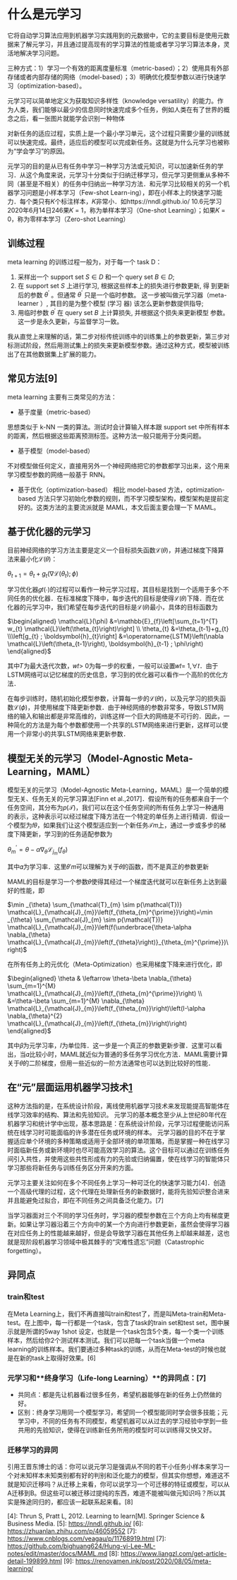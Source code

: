 

<!--
 * @version:
 * @Author:  StevenJokess https://github.com/StevenJokess
 * @Date: 2020-10-05 21:48:04
 * @LastEditors:  StevenJokess https://github.com/StevenJokess
 * @LastEditTime: 2020-11-08 17:29:48
 * @Description:
 * @TODO::
 * @Reference:
-->

# 什么是元学习

它将自动学习算法应用到机器学习实践用到的元数据中，它的主要目标是使用元数据来了解元学习，并且通过提高现有的学习算法的性能或者学习学习算法本身，灵活地解决学习问题。

三种方式：1）学习一个有效的距离度量标准（metric-based）；2）使用具有外部存储或者内部存储的网络（model-based）；3）明确优化模型参数以进行快速学习（optimization-based）。

元学习可以简单地定义为获取知识多样性（knowledge versatility）的能力。作为人类，我们能够以最少的信息同时快速完成多个任务，例如人类在有了世界的概念之后，看一张图片就能学会识别一种物体

对新任务的适应过程，实质上是一个最小学习单元，这个过程只需要少量的训练就可以快速完成。最终，适应后的模型可以完成新任务。这就是为什么元学习也被称为“学会学习”的原因。

元学习的目的是从已有任务中学习一种学习方法或元知识，可以加速新任务的学习．从这个角度来说，元学习十分类似于归纳迁移学习，但元学习更侧重从多种不同（甚至是不相关）的任务中归纳出一种学习方法．和元学习比较相关的另一个机器学习问题是小样本学习（Few-shot Learn-ing），即在小样本上的快速学习能力．每个类只有𝐾个标注样本，𝐾非常小．如https://nndl.github.io/
10.6元学习2020年6月14日246果𝐾 = 1，称为单样本学习（One-shot Learning）；如果𝐾 = 0，称为零样本学习（Zero-shot Learning）


## 训练过程

meta learning 的训练过程一般为，对于每一个 task D：

1. 采样出一个 support set $S \in D$ 和一个 query set $B \in D ;$
2. 在 support set $S$ 上进行学习, 根据这些样本上的损失进行参数更新, 得 到更新后的参数 $\theta^{\prime}$ 。但通常 $\theta^{\prime}$ 只是一个临时参数。
这一步被叫做元学习器（meta-learner $）,$ 其目的是为整个模型 (学习
器) 该怎么更新参数提供指导;
3. 用临时参数 $\theta^{\prime}$ 在 query set $B$ 上计算损失, 并根据这个损失来更新模型 参数。这一步是永久更新，与监督学习一致。

我从直觉上来理解的话，第二步对标传统训练中的训练集上的参数更新，第三步对标测试阶段，然后用测试集上的损失来更新模型参数。通过这种方式，模型被训练出了在其他数据集上扩展的能力。

## 常见方法[9]

meta learning 主要有三类常见的方法：

- 基于度量（metric-based）

思想类似于 k-NN 一类的算法。测试时会计算输入样本跟 support set 中所有样本的距离，然后根据这些距离预测标签。这种方法一般只能用于分类问题。

- 基于模型（model-based）

不对模型做任何定义，直接用另外一个神经网络把它的参数都学习出来，这个用来学习模型参数的网络一般基于 RNN。

- 基于优化（optimization-based）
相比 model-based 方法，optimization-based 方法只学习初始化参数的规则，而不学习模型架构，模型架构是提前定好的。这类方法的主要流派就是 MAML，本文后面主要会理一下 MAML。

## 基于优化器的元学习

目前神经网络的学习方法主要是定义一个目标损失函数ℒ(𝜃)，并通过梯度下降算法来最小化ℒ(𝜃)：


$\theta_{t+1}=\theta_{t}+g_{t}\left(\nabla \mathcal{L}\left(\theta_{t}\right) ; \phi\right)$


学习优化器𝑔𝑡(⋅)的过程可以看作一种元学习过程，其目标是找到一个适用于多个不同任务的优化器．在标准梯度下降中，每步迭代的目标是使得ℒ(𝜃)下降．而在优化器的元学习中，我们希望在每步迭代的目标是ℒ(𝜃)最小，具体的目标函数为

$\begin{aligned} \mathcal{L}(\phi) &=\mathbb{E}_{f}\left[\sum_{t=1}^{T} w_{t} \mathcal{L}\left(\theta_{t}\right)\right] \\ \theta_{t} &=\theta_{t-1}+g_{t} \\\left[g_{t} ; \boldsymbol{h}_{t}\right] &=\operatorname{LSTM}\left(\nabla \mathcal{L}\left(\theta_{t-1}\right), \boldsymbol{h}_{t-1} ; \phi\right) \end{aligned}$

其中𝑇为最大迭代次数，𝑤𝑡> 0为每一步的权重，一般可以设置𝑤𝑡= 1,∀𝑡．由于LSTM网络可以记忆梯度的历史信息，学习到的优化器可以看作一个高阶的优化方法．

在每步训练时，随机初始化模型参数，计算每一步的ℒ(𝜃𝑡)，以及元学习的损失函数ℒ(𝜙)，并使用梯度下降更新参数．由于神经网络的参数非常多，导致LSTM网络的输入和输出都是非常高维的，训练这样一个巨大的网络是不可行的．因此，一种简化的方法是为每个参数都使用一个共享的LSTM网络来进行更新，这样可以使用一个非常小的共享LSTM网络来更新参数．



## 模型无关的元学习（Model-Agnostic Meta-Learning，MAML）

模型无关的元学习（Model-Agnostic Meta-Learning，MAML）是一个简单的模型无关、任务无关的元学习算法[Finn et al.,2017]．假设所有的任务都来自于一个任务空间，其分布为𝑝(𝒯)，我们可以在这个任务空间的所有任务上学习一种通用的表示，这种表示可以经过梯度下降方法在一个特定的单任务上进行精调．假设一个模型为𝑓𝜃，如果我们让这个模型适应到一个新任务𝒯𝑚上，通过一步或多步的梯度下降更新，学习到的任务适配参数为

$\theta_{m}^{\prime}=\theta-\alpha \nabla_{\theta} \mathcal{L}_{j_{m}}\left(f_{\theta}\right)$

其中𝛼为学习率．这里𝜃′𝑚可以理解为关于𝜃的函数，而不是真正的参数更新

MAML的目标是学习一个参数𝜃使得其经过一个梯度迭代就可以在新任务上达到最好的性能，即

$\min _{\theta} \sum_{\mathcal{T}_{m} \sim p(\mathcal{T})} \mathcal{L}_{\mathcal{J}_{m}}\left(f_{\theta_{m}^{\prime}}\right)=\min _{\theta} \sum_{\mathcal{J}_{m} \sim p(\mathcal{T})} \mathcal{L}_{\mathcal{J}_{m}}\left(f(\underbrace{\theta-\alpha \nabla_{\theta} \mathcal{L}_{\mathcal{J}_{m}}\left(f_{\theta}\right)}_{\theta_{m}^{\prime}})\right)$

在所有任务上的元优化（Meta-Optimization）也采用梯度下降来进行优化，即

$\begin{aligned} \theta & \leftarrow \theta-\beta \nabla_{\theta} \sum_{m=1}^{M} \mathcal{L}_{\mathcal{J}_{m}}\left(f_{\theta_{m}^{\prime}}\right) \\ &=\theta-\beta \sum_{m=1}^{M} \nabla_{\theta} \mathcal{L}_{\mathcal{J}_{m}}\left(f_{\theta_{m}}\right)\left(I-\alpha \nabla_{\theta}^{2} \mathcal{L}_{\mathcal{J}_{m}}\left(f_{\theta_{m}}\right)\right) \end{aligned}$


其中𝛽为元学习率，𝐼为单位阵．这一步是一个真正的参数更新步骤．这里可以看出，当𝛼比较小时，MAML就近似为普通的多任务学习优化方法．MAML需要计算关于𝜃的二阶梯度，但用一些近似的一阶方法通常也可以达到比较好的性能．


## 在“元”层面运用机器学习技术[1]

这种方法指的是，在系统设计阶段，离线使用机器学习技术来发现能提高智能体在线学习效率的结构、算法和先验知识。
元学习的基本概念至少从上世纪80年代在机器学习和统计学中出现，基本思路是：在系统设计阶段，元学习过程便能访问系统在线学习时可能面临的许多潜在任务或环境的样本。
元学习器的目的不在于掌握适应单个环境的多种策略或适用于全部环境的单项策略，而是掌握一种在线学习时面临新任务或新环境时也尽可能高效学习的算法。这个目标可以通过在训练任务间引入共性，并使用这些共性形成有力的先验或归纳偏置，使在线学习的智能体只学习那些将新任务与训练任务区分开来的方面。

元学习主要关注如何在多个不同任务上学习一种可泛化的快速学习能力[4]．创造一个高级代理的过程，这个代理在处理新任务的新数据时，能将先验知识整合进来并且能避免过拟合，即在不同任务之间具备泛化能力。[7]

当学习器面对三个不同的学习任务时，学习器的模型参数在三个方向上均有梯度更新。如果让学习器沿着三个方向中的某一个方向进行参数更新，虽然会使得学习器在对应任务上的性能越来越好，但是会导致学习器在其他任务上却越来越差，这也就是现阶段机器学习领域中极其棘手的“灾难性遗忘”问题（Catastrophic forgetting）。


## 异同点

### train和test

在Meta Learning上，我们不再直接叫train和test了，而是叫Meta-train和Meta-test。在上图中，每一行都是一个task，包含了task的train set和test set，图中展示就是所谓的5way 1shot 设定，也就是一个task包含5个类，每一个类一个训练样本，然后给你2个测试样本测试。我们可以把每一个task当做一个meta learning的训练样本。我们要通过多种task的训练，从而在Meta-test的时候也就是在新的task上取得好效果。[6]


### 元学习和**终身学习（Life-long Learning）**的异同点：[7]

* 共同点：都是先让机器看过很多任务，希望机器能够在新的任务上仍然做的好。
* 区别：终身学习用同一个模型学习，希望同一个模型能同时学会很多技能；元学习中，不同的任务有不同模型，希望机器可以从过去的学习经验中学到一些共用的先验知识，使得在训练新任务所用的模型时可以训练得又快又好。

### 迁移学习的异同

引用王晋东博士的话：你可以说元学习是强调从不同的若干小任务小样本来学习一个对未知样本未知类别都有好的判别和泛化能力的模型，但其实你想想，难道这不就是知识迁移吗？从迁移上来看，你可以说学习一个可迁移的特征或模型，可以从A迁移到B。但这些可以被迁移过提纯的东西，难道不能被叫做元知识吗？所以其实是殊途同归的，都应该一起联系起来看。[8]



[1]: https://www.leiphone.com/news/202009/VV75HfxY7dwQPurq.html
[2]: https://weread.qq.com/web/reader/62332d007190b92f62371aeka4a32da02aba4a042cf4e81
[3]: https://weread.qq.com/web/reader/62332d007190b92f62371aek1ff321e02ac1ff8a7b5d0fc
[4]: Thrun S, Pratt L, 2012. Learning to learn[M]. Springer Science & Business Media.
[5]: https://nndl.github.io/
[6]: https://zhuanlan.zhihu.com/p/46059552
[7]: https://www.cnblogs.com/veagau/p/11768919.html
[7]: https://github.com/bighuang624/Hung-yi-Lee-ML-notes/edit/master/docs/MAML.md
[8]: https://www.liangzl.com/get-article-detail-199899.html
[9]: https://renovamen.ink/post/2020/08/05/meta-learning/
